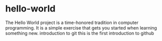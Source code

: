 # hello-world
The Hello World project is a time-honored tradition in computer programming. It is a simple exercise that gets you started when learning something new. 
introduction to git
this is the first introduction to github
